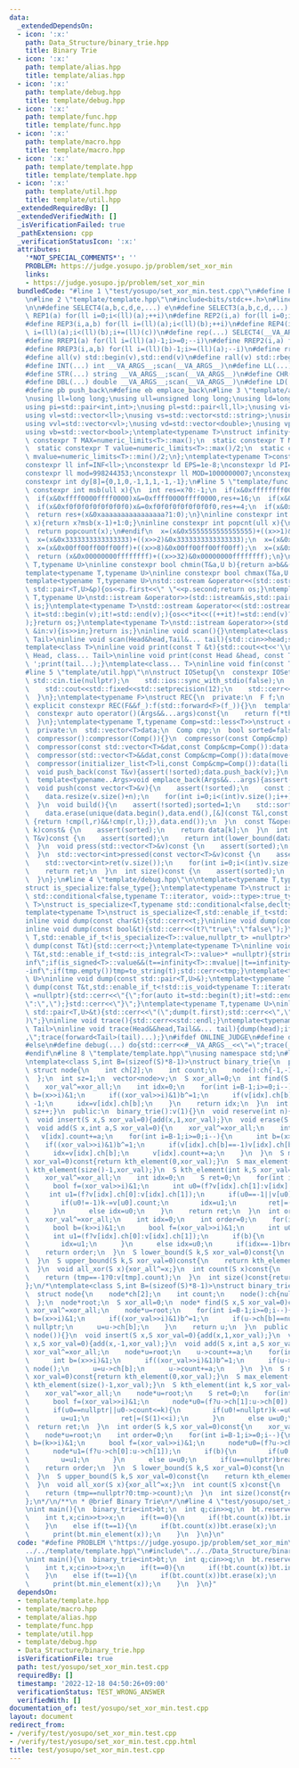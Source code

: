 ```yaml
---
data:
  _extendedDependsOn:
  - icon: ':x:'
    path: Data_Structure/binary_trie.hpp
    title: Binary Trie
  - icon: ':x:'
    path: template/alias.hpp
    title: template/alias.hpp
  - icon: ':x:'
    path: template/debug.hpp
    title: template/debug.hpp
  - icon: ':x:'
    path: template/func.hpp
    title: template/func.hpp
  - icon: ':x:'
    path: template/macro.hpp
    title: template/macro.hpp
  - icon: ':x:'
    path: template/template.hpp
    title: template/template.hpp
  - icon: ':x:'
    path: template/util.hpp
    title: template/util.hpp
  _extendedRequiredBy: []
  _extendedVerifiedWith: []
  _isVerificationFailed: true
  _pathExtension: cpp
  _verificationStatusIcon: ':x:'
  attributes:
    '*NOT_SPECIAL_COMMENTS*': ''
    PROBLEM: https://judge.yosupo.jp/problem/set_xor_min
    links:
    - https://judge.yosupo.jp/problem/set_xor_min
  bundledCode: "#line 1 \"test/yosupo/set_xor_min.test.cpp\"\n#define PROBLEM \"https://judge.yosupo.jp/problem/set_xor_min\"\
    \n#line 2 \"template/template.hpp\"\n#include<bits/stdc++.h>\n#line 3 \"template/macro.hpp\"\
    \n\n#define SELECT4(a,b,c,d,e,...) e\n#define SELECT3(a,b,c,d,...) d\n#define\
    \ REP1(a) for(ll i=0;i<(ll)(a);++i)\n#define REP2(i,a) for(ll i=0;i<(ll)(a);++i)\n\
    #define REP3(i,a,b) for(ll i=(ll)(a);i<(ll)(b);++i)\n#define REP4(i,a,b,c) for(ll\
    \ i=(ll)(a);i<(ll)(b);i+=(ll)(c))\n#define rep(...) SELECT4(__VA_ARGS__,REP4,REP3,REP2,REP1)(__VA_ARGS__)\n\
    #define RREP1(a) for(ll i=(ll)(a)-1;i>=0;--i)\n#define RREP2(i,a) for(ll i=(ll)(a)-1;i>=0;--i)\n\
    #define RREP3(i,a,b) for(ll i=(ll)(b)-1;i>=(ll)(a);--i)\n#define rrep(...) SELECT3(__VA_ARGS__,RREP3,RREP2,RREP1)(__VA_ARGS__)\n\
    #define all(v) std::begin(v),std::end(v)\n#define rall(v) std::rbegin(v),std::rend(v)\n\
    #define INT(...) int __VA_ARGS__;scan(__VA_ARGS__)\n#define LL(...) ll __VA_ARGS__;scan(__VA_ARGS__)\n\
    #define STR(...) string __VA_ARGS__;scan(__VA_ARGS__)\n#define CHR(...) char __VA_ARGS__;scan(__VA_ARGS__)\n\
    #define DBL(...) double __VA_ARGS__;scan(__VA_ARGS__)\n#define LD(...) ld __VA_ARGS__;scan(__VA_ARGS__)\n\
    #define pb push_back\n#define eb emplace_back\n#line 3 \"template/alias.hpp\"\n\
    \nusing ll=long long;\nusing ull=unsigned long long;\nusing ld=long double;\n\
    using pi=std::pair<int,int>;\nusing pl=std::pair<ll,ll>;\nusing vi=std::vector<int>;\n\
    using vl=std::vector<ll>;\nusing vs=std::vector<std::string>;\nusing vc=std::vector<char>;\n\
    using vvl=std::vector<vl>;\nusing vd=std::vector<double>;\nusing vp=std::vector<pl>;\n\
    using vb=std::vector<bool>;\ntemplate<typename T>\nstruct infinity{\n  static\
    \ constexpr T MAX=numeric_limits<T>::max();\n  static constexpr T MIN=numeric_limits<T>::min();\n\
    \  static constexpr T value=numeric_limits<T>::max()/2;\n  static constexpr T\
    \ mvalue=numeric_limits<T>::min()/2;\n};\ntemplate<typename T>constexpr T INF=infinity<T>::value;\n\
    constexpr ll inf=INF<ll>;\nconstexpr ld EPS=1e-8;\nconstexpr ld PI=3.1415926535897932384626;\n\
    constexpr ll mod=998244353;\nconstexpr ll MOD=1000000007;\nconstexpr int dx[8]={1,0,-1,0,1,-1,-1,1};\n\
    constexpr int dy[8]={0,1,0,-1,1,1,-1,-1};\n#line 5 \"template/func.hpp\"\n\ninline\
    \ constexpr int msb(ull x){\n  int res=x?0:-1;\n  if(x&0xffffffff00000000)x&=0xffffffff00000000,res+=32;\n\
    \  if(x&0xffff0000ffff0000)x&=0xffff0000ffff0000,res+=16;\n  if(x&0xff00ff00ff00ff00)x&=0xff00ff00ff00ff00,res+=8;\n\
    \  if(x&0xf0f0f0f0f0f0f0f0)x&=0xf0f0f0f0f0f0f0f0,res+=4;\n  if(x&0xcccccccccccccccc)x&=0xcccccccccccccccc,res+=2;\n\
    \  return res+(x&0xaaaaaaaaaaaaaaaa?1:0);\n}\ninline constexpr int ceil_log2(ull\
    \ x){return x?msb(x-1)+1:0;}\ninline constexpr int popcnt(ull x){\n#if __cplusplus>=202002L\n\
    \  return popcount(x);\n#endif\n  x=(x&0x5555555555555555)+((x>>1)&0x5555555555555555);\n\
    \  x=(x&0x3333333333333333)+((x>>2)&0x3333333333333333);\n  x=(x&0x0f0f0f0f0f0f0f0f)+((x>>4)&0x0f0f0f0f0f0f0f0f);\n\
    \  x=(x&0x00ff00ff00ff00ff)+((x>>8)&0x00ff00ff00ff00ff);\n  x=(x&0x0000ffff0000ffff)+((x>>16)&0x0000ffff0000ffff);\n\
    \  return (x&0x00000000ffffffff)+((x>>32)&0x00000000ffffffff);\n}\ntemplate<typename\
    \ T,typename U>\ninline constexpr bool chmin(T&a,U b){return a>b&&(a=b,true);}\n\
    template<typename T,typename U>\ninline constexpr bool chmax(T&a,U b){return a<b&&(a=b,true);}\n\
    template<typename T,typename U>\nstd::ostream &operator<<(std::ostream&os,const\
    \ std::pair<T,U>&p){os<<p.first<<\" \"<<p.second;return os;}\ntemplate<typename\
    \ T,typename U>\nstd::istream &operator>>(std::istream&is,std::pair<T,U>&p){is>>p.first>>p.second;return\
    \ is;}\ntemplate<typename T>\nstd::ostream &operator<<(std::ostream&os,const std::vector<T>&v){for(auto\
    \ it=std::begin(v);it!=std::end(v);){os<<*it<<((++it)!=std::end(v)?\" \":\"\"\
    );}return os;}\ntemplate<typename T>\nstd::istream &operator>>(std::istream&is,std::vector<T>&v){for(T\
    \ &in:v){is>>in;}return is;}\ninline void scan(){}\ntemplate<class Head,class...\
    \ Tail>\ninline void scan(Head&head,Tail&... tail){std::cin>>head;scan(tail...);}\n\
    template<class T>\ninline void print(const T &t){std::cout<<t<<'\\n';}\ntemplate<class\
    \ Head, class... Tail>\ninline void print(const Head &head, const Tail &... tail){std::cout<<head<<'\
    \ ';print(tail...);}\ntemplate<class... T>\ninline void fin(const T &... a){print(a...);exit(0);}\n\
    #line 5 \"template/util.hpp\"\n\nstruct IOSetup{\n  constexpr IOSetup(){\n   \
    \ std::cin.tie(nullptr);\n    std::ios::sync_with_stdio(false);\n    std::cout.tie(0);\n\
    \    std::cout<<std::fixed<<std::setprecision(12);\n    std::cerr<<std::fixed<<std::setprecision(12);\n\
    \  }\n};\ntemplate<typename F>\nstruct REC{\n  private:\n  F f;\n  public:\n \
    \ explicit constexpr REC(F&&f_):f(std::forward<F>(f_)){}\n  template<typename...Args>\n\
    \  constexpr auto operator()(Args&&...args)const{\n    return f(*this, std::forward<Args>(args)...);\n\
    \  }\n};\ntemplate<typename T,typename Comp=std::less<T>>\nstruct compressor{\n\
    \  private:\n  std::vector<T>data;\n  Comp cmp;\n  bool sorted=false;\n  public:\n\
    \  compressor():compressor(Comp()){}\n  compressor(const Comp&cmp):cmp(cmp){}\n\
    \  compressor(const std::vector<T>&dat,const Comp&cmp=Comp()):data(dat),cmp(cmp){}\n\
    \  compressor(std::vector<T>&&dat,const Comp&cmp=Comp()):data(move(dat)),cmp(cmp){}\n\
    \  compressor(initializer_list<T>li,const Comp&cmp=Comp()):data(li.begin(),li.end()),cmp(cmp){}\n\
    \  void push_back(const T&v){assert(!sorted);data.push_back(v);}\n  void push_back(T&&v){assert(!sorted);data.push_back(move(v));}\n\
    \  template<typename..Args>void emplace_back(Args&&...args){assert(!sorted);data.emplace_back(std::forward<Args>(args)...);}\n\
    \  void push(const vector<T>&v){\n    assert(!sorted);\n    const int n=data.size();\n\
    \    data.resize(v.size()+n);\n    for(int i=0;i<(int)v.size();i++)data[i+n]=v[i];\n\
    \  }\n  void build(){\n    assert(!sorted);sorted=1;\n    std::sort(data.begin(),data.end(),cmp);\n\
    \    data.erase(unique(data.begin(),data.end(),[&](const T&l,const T&r)->bool\
    \ {return !cmp(l,r)&&!cmp(r,l);}),data.end());\n  }\n  const T&operator[](int\
    \ k)const& {\n    assert(sorted);\n    return data[k];\n  }\n  int get_index(const\
    \ T&v)const {\n    assert(sorted);\n    return int(lower_bound(data.begin(),data.end(),v,cmp)-data.begin());\n\
    \  }\n  void press(std::vector<T>&v)const {\n    assert(sorted);\n    for(auto&&i:v)i=get_index(i);\n\
    \  }\n  std::vector<int>pressed(const vector<T>&v)const {\n    assert(sorted);\n\
    \    std::vector<int>ret(v.size());\n    for(int i=0;i<(int)v.size();i++)ret[i]=get_index(v[i]);\n\
    \    return ret;\n  }\n  int size()const {\n    assert(sorted);\n    return data.size();\n\
    \  }\n};\n#line 4 \"template/debug.hpp\"\n\ntemplate<typename T,typename=void>\n\
    struct is_specialize:false_type{};\ntemplate<typename T>\nstruct is_specialize<T,typename\
    \ std::conditional<false,typename T::iterator, void>::type>:true_type{};\ntemplate<typename\
    \ T>\nstruct is_specialize<T,typename std::conditional<false,decltype(T::first),void>::type>:true_type{};\n\
    template<typename T>\nstruct is_specialize<T,std::enable_if_t<std::is_integral<T>::value,void>>:true_type{};\n\
    inline void dump(const char&t){std::cerr<<t;}\ninline void dump(const std::string&t){std::cerr<<t;}\n\
    inline void dump(const bool&t){std::cerr<<(t?\"true\":\"false\");}\ntemplate <typename\
    \ T,std::enable_if_t<!is_specialize<T>::value,nullptr_t> =nullptr>\ninline void\
    \ dump(const T&t){std::cerr<<t;}\ntemplate<typename T>\ninline void dump(const\
    \ T&t,std::enable_if_t<std::is_integral<T>::value>* =nullptr){string tmp;if(t==infinity<T>::value||t==infinity<T>::MAX)tmp=\"\
    inf\";if(is_signed<T>::value&&(t==infinity<T>::mvalue||t==infinity<T>::MIN))tmp=\"\
    -inf\";if(tmp.empty())tmp=to_string(t);std::cerr<<tmp;}\ntemplate<typename T,typename\
    \ U>\ninline void dump(const std::pair<T,U>&);\ntemplate<typename T>\ninline void\
    \ dump(const T&t,std::enable_if_t<!std::is_void<typename T::iterator>::value>*\
    \ =nullptr){std::cerr<<\"{\";for(auto it=std::begin(t);it!=std::end(t);){dump(*it);std::cerr<<(++it==t.end()?\"\
    \":\",\");}std::cerr<<\"}\";}\ntemplate<typename T,typename U>\ninline void dump(const\
    \ std::pair<T,U>&t){std::cerr<<\"(\";dump(t.first);std::cerr<<\",\";dump(t.second);std::cerr<<\"\
    )\";}\ninline void trace(){std::cerr<<std::endl;}\ntemplate<typename Head,typename...\
    \ Tail>\ninline void trace(Head&&head,Tail&&... tail){dump(head);if(sizeof...(tail))std::cerr<<\"\
    ,\";trace(forward<Tail>(tail)...);}\n#ifdef ONLINE_JUDGE\n#define debug(...) (void(0))\n\
    #else\n#define debug(...) do{std::cerr<<#__VA_ARGS__<<\"=\";trace(__VA_ARGS__);}while(0)\n\
    #endif\n#line 8 \"template/template.hpp\"\nusing namespace std;\n#line 2 \"Data_Structure/binary_trie.hpp\"\
    \ntemplate<class S,int B=(sizeof(S)*8-1)>\nstruct binary_trie{\n  private:\n \
    \ struct node{\n    int ch[2];\n    int count;\n    node():ch{-1,-1},count(0){}\n\
    \  };\n  int sz=1;\n  vector<node>v;\n  S xor_all=0;\n  int find(S x,S xor_val=0)const{\n\
    \    xor_val^=xor_all;\n    int idx=0;\n    for(int i=B-1;i>=0;i--){\n      int\
    \ b=(x>>i)&1;\n      if((xor_val>>i)&1)b^=1;\n      if(v[idx].ch[b]==-1)return\
    \ -1;\n      idx=v[idx].ch[b];\n    }\n    return idx;\n  }\n  int make(){v.emplace_back(node());return\
    \ sz++;}\n  public:\n  binary_trie():v(1){}\n  void reserve(int n){v.reserve(n*4+1);}\n\
    \  void insert(S x,S xor_val=0){add(x,1,xor_val);}\n  void erase(S x,S xor_val=0){add(x,-1,xor_val);}\n\
    \  void add(S x,int a,S xor_val=0){\n    xor_val^=xor_all;\n    int idx=0;\n \
    \   v[idx].count+=a;\n    for(int i=B-1;i>=0;i--){\n      int b=(x>>i)&1;\n  \
    \    if((xor_val>>i)&1)b^=1;\n      if(v[idx].ch[b]==-1)v[idx].ch[b]=make();\n\
    \      idx=v[idx].ch[b];\n      v[idx].count+=a;\n    }\n  }\n  S min_element(S\
    \ xor_val=0)const{return kth_element(0,xor_val);}\n  S max_element(S xor_val=0)const{return\
    \ kth_element(size()-1,xor_val);}\n  S kth_element(int k,S xor_val=0)const{\n\
    \    xor_val^=xor_all;\n    int idx=0;\n    S ret=0;\n    for(int i=B-1;i>=0;i--){\n\
    \      bool f=(xor_val>>i)&1;\n      int u0=(f?v[idx].ch[1]:v[idx].ch[0]);\n \
    \     int u1=(f?v[idx].ch[0]:v[idx].ch[1]);\n      if(u0==-1||v[u0].count<=k){\n\
    \        if(u0!=-1)k-=v[u0].count;\n        idx=u1;\n        ret|=(S(1)<<i);\n\
    \      }\n      else idx=u0;\n    }\n    return ret;\n  }\n  int order(S k,S xor_val=0)const{\n\
    \    xor_val^=xor_all;\n    int idx=0;\n    int order=0;\n    for(int i=B-1;i>=0;i--){\n\
    \      bool b=(k>>i)&1;\n      bool f=(xor_val>>i)&1;\n      int u0=(f?v[idx].ch[1]:v[idx].ch[0]);\n\
    \      int u1=(f?v[idx].ch[0]:v[idx].ch[1]);\n      if(b){\n        if(u0!=-1)order+=v[u0].count;\n\
    \        idx=u1;\n      }\n      else idx=u0;\n      if(idx==-1)break;\n    }\n\
    \    return order;\n  }\n  S lower_bound(S k,S xor_val=0)const{\n    return kth_element(order(k,xor_val));\n\
    \  }\n  S upper_bound(S k,S xor_val=0)const{\n    return kth_element(order(k+1,xor_val));\n\
    \  }\n  void all_xor(S x){xor_all^=x;}\n  int count(S x)const{\n    int tmp=find(x);\n\
    \    return (tmp==-1?0:v[tmp].count);\n  }\n  int size()const{return v[0].count;}\n\
    };\n/*\ntemplate<class S,int B=(sizeof(S)*8-1)>\nstruct binary_trie{\n  private:\n\
    \  struct node{\n    node*ch[2];\n    int count;\n    node():ch{nullptr,nullptr},count(0){}\n\
    \  };\n  node*root;\n  S xor_all=0;\n  node* find(S x,S xor_val=0)const{\n   \
    \ xor_val^=xor_all;\n    node*u=root;\n    for(int i=B-1;i>=0;i--){\n      int\
    \ b=(x>>i)&1;\n      if((xor_val>>i)&1)b^=1;\n      if(u->ch[b]==nullptr)return\
    \ nullptr;\n      u=u->ch[b];\n    }\n    return u;\n  }\n  public:\n  binary_trie():root(new\
    \ node()){}\n  void insert(S x,S xor_val=0){add(x,1,xor_val);}\n  void erase(S\
    \ x,S xor_val=0){add(x,-1,xor_val);}\n  void add(S x,int a,S xor_val=0){\n   \
    \ xor_val^=xor_all;\n    node*u=root;\n    u->count+=a;\n    for(int i=B-1;i>=0;i--){\n\
    \      int b=(x>>i)&1;\n      if((xor_val>>i)&1)b^=1;\n      if(u->ch[b]==nullptr)u->ch[b]=new\
    \ node();\n      u=u->ch[b];\n      u->count+=a;\n    }\n  }\n  S min_element(S\
    \ xor_val=0)const{return kth_element(0,xor_val);}\n  S max_element(S xor_val=0)const{return\
    \ kth_element(size()-1,xor_val);}\n  S kth_element(int k,S xor_val=0)const{\n\
    \    xor_val^=xor_all;\n    node*u=root;\n    S ret=0;\n    for(int i=B-1;i>=0;i--){\n\
    \      bool f=(xor_val>>i)&1;\n      node*u0=(f?u->ch[1]:u->ch[0]);\n      node*u1=(f?u->ch[0]:u->ch[1]);\n\
    \      if(u0==nullptr||u0->count<=k){\n        if(u0!=nullptr)k-=u0->count;\n\
    \        u=u1;\n        ret|=(S(1)<<i);\n      }\n      else u=u0;\n    }\n  \
    \  return ret;\n  }\n  int order(S k,S xor_val=0)const{\n    xor_val^=xor_all;\n\
    \    node*u=root;\n    int order=0;\n    for(int i=B-1;i>=0;i--){\n      bool\
    \ b=(k>>i)&1;\n      bool f=(xor_val>>i)&1;\n      node*u0=(f?u->ch[1]:u->ch[0]);\n\
    \      node*u1=(f?u->ch[0]:u->ch[1]);\n      if(b){\n        if(u0!=nullptr)order+=u0->count;\n\
    \        u=u1;\n      }\n      else u=u0;\n      if(u==nullptr)break;\n    }\n\
    \    return order;\n  }\n  S lower_bound(S k,S xor_val=0)const{\n    return kth_element(order(k,xor_val));\n\
    \  }\n  S upper_bound(S k,S xor_val=0)const{\n    return kth_element(order(k+1,xor_val));\n\
    \  }\n  void all_xor(S x){xor_all^=x;}\n  int count(S x)const{\n    node*tmp=find(x);\n\
    \    return (tmp==nullptr?0:tmp->count);\n  }\n  int size()const{return root->count;}\n\
    };\n*/\n/**\n * @brief Binary Trie\n*/\n#line 4 \"test/yosupo/set_xor_min.test.cpp\"\
    \nint main(){\n  binary_trie<int>bt;\n  int q;cin>>q;\n  bt.reserve(q);\n  while(q--){\n\
    \    int t,x;cin>>t>>x;\n    if(t==0){\n      if(!bt.count(x))bt.insert(x);\n\
    \    }\n    else if(t==1){\n      if(bt.count(x))bt.erase(x);\n    }\n    else{\n\
    \      print(bt.min_element(x));\n    }\n  }\n}\n"
  code: "#define PROBLEM \"https://judge.yosupo.jp/problem/set_xor_min\"\n#include\"\
    ../../template/template.hpp\"\n#include\"../../Data_Structure/binary_trie.hpp\"\
    \nint main(){\n  binary_trie<int>bt;\n  int q;cin>>q;\n  bt.reserve(q);\n  while(q--){\n\
    \    int t,x;cin>>t>>x;\n    if(t==0){\n      if(!bt.count(x))bt.insert(x);\n\
    \    }\n    else if(t==1){\n      if(bt.count(x))bt.erase(x);\n    }\n    else{\n\
    \      print(bt.min_element(x));\n    }\n  }\n}"
  dependsOn:
  - template/template.hpp
  - template/macro.hpp
  - template/alias.hpp
  - template/func.hpp
  - template/util.hpp
  - template/debug.hpp
  - Data_Structure/binary_trie.hpp
  isVerificationFile: true
  path: test/yosupo/set_xor_min.test.cpp
  requiredBy: []
  timestamp: '2022-12-18 04:50:26+09:00'
  verificationStatus: TEST_WRONG_ANSWER
  verifiedWith: []
documentation_of: test/yosupo/set_xor_min.test.cpp
layout: document
redirect_from:
- /verify/test/yosupo/set_xor_min.test.cpp
- /verify/test/yosupo/set_xor_min.test.cpp.html
title: test/yosupo/set_xor_min.test.cpp
---
```

